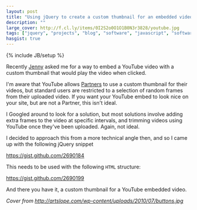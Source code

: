 ```yaml
---
layout: post
title: "Using jQuery to create a custom thumbnail for an embedded video"
description: ""
large_cover: http://f.cl.ly/items/0I2S2o0O1O1B0N3r3828/youtube.jpg
tags: ["jquery", "projects", "blog", "software", "javascript", "software"]
hasgist: true
---
```

{% include JB/setup %}

Recently [Jenny](http://twitter.com/jennybroomfield) asked me for a way to embed a YouTube video with a custom thumbnail that would play the video when clicked.

I'm aware that YouTube allows [Partners](http://support.google.com/youtube/bin/topic.py?hl=en&topic=1100428) to use a custom thumbnail for their videos, but standard users are restricted to a selection of random frames from their uploaded video. If you want your YouTube embed to look nice on your site, but are not a Partner, this isn't ideal.

I Googled around to look for a solution, but most solutions involve adding extra frames to the video at specific intervals, and trimming videos using YouTube once they've been uploaded. Again, not ideal.

I decided to approach this from a more technical angle then, and so I came up with the following jQuery snippet
<div class="gist"><a href="https://gist.github.com/2690184">https://gist.github.com/2690184</a></div>

This needs to be used with the following `HTML` structure:
<div class="gist"><a href="https://gist.github.com/2690199">https://gist.github.com/2690199</a></div>

And there you have it, a custom thumbnail for a YouTube embedded video.

<cite>Cover from <a href="http://artslope.com/wp-content/uploads/2010/07/buttons.jpg">http://artslope.com/wp-content/uploads/2010/07/buttons.jpg</a></cite>